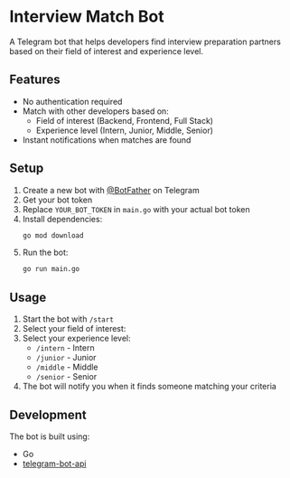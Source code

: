 # Interview Match Bot

A Telegram bot that helps developers find interview preparation partners based on their field of interest and experience level.

## Features

- No authentication required
- Match with other developers based on:
  - Field of interest (Backend, Frontend, Full Stack)
  - Experience level (Intern, Junior, Middle, Senior)
- Instant notifications when matches are found

## Setup

1. Create a new bot with [@BotFather](https://t.me/botfather) on Telegram
2. Get your bot token
3. Replace `YOUR_BOT_TOKEN` in `main.go` with your actual bot token
4. Install dependencies:
   ```bash
   go mod download
   ```
5. Run the bot:
   ```bash
   go run main.go
   ```

## Usage

1. Start the bot with `/start`
2. Select your field of interest:
3. Select your experience level:
   - `/intern` - Intern
   - `/junior` - Junior
   - `/middle` - Middle
   - `/senior` - Senior
4. The bot will notify you when it finds someone matching your criteria

## Development

The bot is built using:
- Go
- [telegram-bot-api](https://github.com/go-telegram-bot-api/telegram-bot-api)